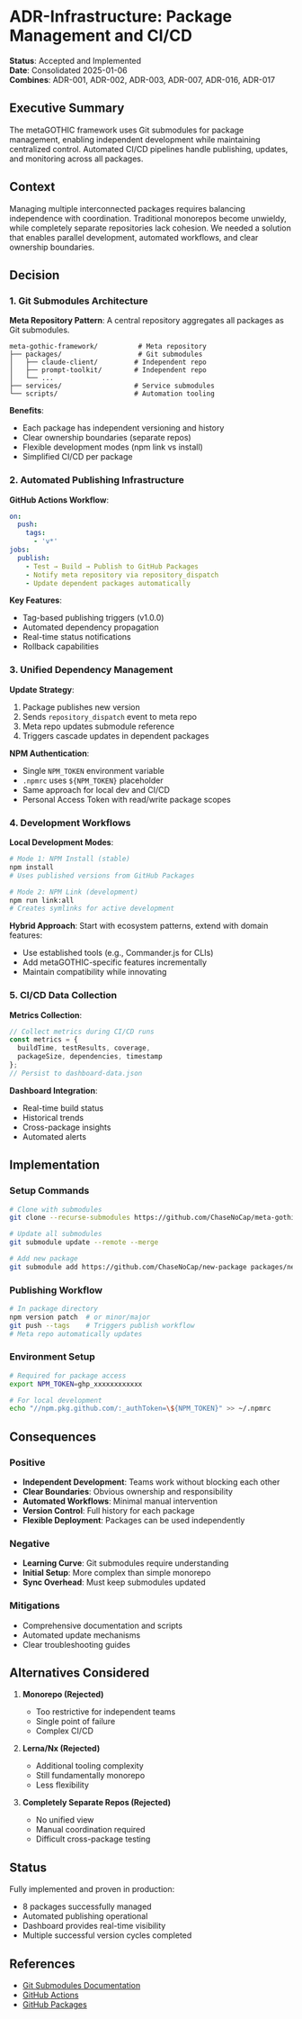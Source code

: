 # ADR-Infrastructure: Package Management and CI/CD

**Status**: Accepted and Implemented  
**Date**: Consolidated 2025-01-06  
**Combines**: ADR-001, ADR-002, ADR-003, ADR-007, ADR-016, ADR-017

## Executive Summary

The metaGOTHIC framework uses Git submodules for package management, enabling independent development while maintaining centralized control. Automated CI/CD pipelines handle publishing, updates, and monitoring across all packages.

## Context

Managing multiple interconnected packages requires balancing independence with coordination. Traditional monorepos become unwieldy, while completely separate repositories lack cohesion. We needed a solution that enables parallel development, automated workflows, and clear ownership boundaries.

## Decision

### 1. Git Submodules Architecture

**Meta Repository Pattern**: A central repository aggregates all packages as Git submodules.

```
meta-gothic-framework/          # Meta repository
├── packages/                   # Git submodules
│   ├── claude-client/         # Independent repo
│   ├── prompt-toolkit/        # Independent repo
│   └── ...
├── services/                  # Service submodules
└── scripts/                   # Automation tooling
```

**Benefits**:
- Each package has independent versioning and history
- Clear ownership boundaries (separate repos)
- Flexible development modes (npm link vs install)
- Simplified CI/CD per package

### 2. Automated Publishing Infrastructure

**GitHub Actions Workflow**:
```yaml
on:
  push:
    tags:
      - 'v*'
jobs:
  publish:
    - Test → Build → Publish to GitHub Packages
    - Notify meta repository via repository_dispatch
    - Update dependent packages automatically
```

**Key Features**:
- Tag-based publishing triggers (v1.0.0)
- Automated dependency propagation
- Real-time status notifications
- Rollback capabilities

### 3. Unified Dependency Management

**Update Strategy**:
1. Package publishes new version
2. Sends `repository_dispatch` event to meta repo
3. Meta repo updates submodule reference
4. Triggers cascade updates in dependent packages

**NPM Authentication**:
- Single `NPM_TOKEN` environment variable
- `.npmrc` uses `${NPM_TOKEN}` placeholder
- Same approach for local dev and CI/CD
- Personal Access Token with read/write package scopes

### 4. Development Workflows

**Local Development Modes**:

```bash
# Mode 1: NPM Install (stable)
npm install
# Uses published versions from GitHub Packages

# Mode 2: NPM Link (development)
npm run link:all
# Creates symlinks for active development
```

**Hybrid Approach**: Start with ecosystem patterns, extend with domain features:
- Use established tools (e.g., Commander.js for CLIs)
- Add metaGOTHIC-specific features incrementally
- Maintain compatibility while innovating

### 5. CI/CD Data Collection

**Metrics Collection**:
```javascript
// Collect metrics during CI/CD runs
const metrics = {
  buildTime, testResults, coverage,
  packageSize, dependencies, timestamp
};
// Persist to dashboard-data.json
```

**Dashboard Integration**:
- Real-time build status
- Historical trends
- Cross-package insights
- Automated alerts

## Implementation

### Setup Commands

```bash
# Clone with submodules
git clone --recurse-submodules https://github.com/ChaseNoCap/meta-gothic-framework

# Update all submodules
git submodule update --remote --merge

# Add new package
git submodule add https://github.com/ChaseNoCap/new-package packages/new-package
```

### Publishing Workflow

```bash
# In package directory
npm version patch  # or minor/major
git push --tags    # Triggers publish workflow
# Meta repo automatically updates
```

### Environment Setup

```bash
# Required for package access
export NPM_TOKEN=ghp_xxxxxxxxxxxx

# For local development
echo "//npm.pkg.github.com/:_authToken=\${NPM_TOKEN}" >> ~/.npmrc
```

## Consequences

### Positive
- **Independent Development**: Teams work without blocking each other
- **Clear Boundaries**: Obvious ownership and responsibility
- **Automated Workflows**: Minimal manual intervention
- **Version Control**: Full history for each package
- **Flexible Deployment**: Packages can be used independently

### Negative
- **Learning Curve**: Git submodules require understanding
- **Initial Setup**: More complex than simple monorepo
- **Sync Overhead**: Must keep submodules updated

### Mitigations
- Comprehensive documentation and scripts
- Automated update mechanisms
- Clear troubleshooting guides

## Alternatives Considered

1. **Monorepo (Rejected)**
   - Too restrictive for independent teams
   - Single point of failure
   - Complex CI/CD

2. **Lerna/Nx (Rejected)**
   - Additional tooling complexity
   - Still fundamentally monorepo
   - Less flexibility

3. **Completely Separate Repos (Rejected)**
   - No unified view
   - Manual coordination required
   - Difficult cross-package testing

## Status

Fully implemented and proven in production:
- 8 packages successfully managed
- Automated publishing operational
- Dashboard provides real-time visibility
- Multiple successful version cycles completed

## References

- [Git Submodules Documentation](https://git-scm.com/book/en/v2/Git-Tools-Submodules)
- [GitHub Actions](https://docs.github.com/en/actions)
- [GitHub Packages](https://docs.github.com/en/packages)